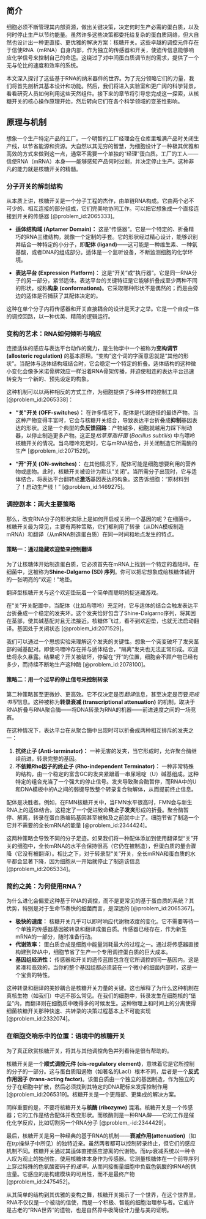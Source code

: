 ## 简介
细胞必须不断管理其内部资源，做出关键决策，决定何时生产必需的蛋白质，以及何时停止生产以节约能量。虽然许多这些决策都委托给复杂的蛋白质网络，但大自然也设计出一种更直接、更优雅的解决方案：核糖开关。这些卓越的调控元件存在于信使RNA（mRNA）自身内部，作为独立的传感器和开关，使遗传信息能够响应化学信号来控制自己的命运。这绕过了对中间蛋白质调节剂的需求，提供了一个无与伦比的速度和效率的系统。

本文深入探讨了这些基于RNA的纳米器件的世界。为了充分领略它们的力量，我们将首先剖析其基本设计和功能。然后，我们将进入实验室和更广阔的科学背景，看看研究人员如何利用这些天然组件。接下来的章节将引导您完成这一探索，从核糖开关的核心操作原理开始，然后转向它们在各个科学领域的变革性影响。

## 原理与机制

想象一个生产特定产品的工厂。一个明智的工厂经理会在仓库里堆满产品时关闭生产线，以节省能源和资源。大自然以其无穷的智慧，为细胞设计了一种极其优雅和高效的方式来做到这一点，通常不需要一个单独的“经理”蛋白质。工厂的工人——信使RNA（mRNA）本身——能够感知产品何时过剩，并决定停止生产。这种非凡的能力就是核糖开关的精髓。

### 分子开关的解剖结构

从本质上讲，核糖开关是一个分子工程的杰作，由单链RNA构成。它由两个必不可少的、相互连接的部分组成，它们完美地协同工作。可以把它想象成一个直接连接到开关的传感器 [@problem_id:2065333]。

- **适体结构域 (Aptamer Domain)：** 这是“传感器”。它是一个特定的、折叠精巧的RNA三维结构，就像一个定制的手套。它的形状经过精心设计，能够识别并结合一种特定的小分子，即**配体 (ligand)**——这可能是一种维生素、一种氨基酸，或者DNA的组成部分。适体是一个监听设备，不断监测细胞的化学环境。

- **表达平台 (Expression Platform)：** 这是“开关”或“执行器”。它是同一RNA分子的另一部分，紧邻适体。表达平台的关键特征是它能够折叠成至少两种不同的形状，或称**构象 (conformations)**。它采取哪种形状不是偶然的；而是由旁边的适体是否捕获了其配体决定的。

这种在单个分子内将传感器和开关直接耦合的设计是天才之举。它是一个自成一体的调控回路，以一种优美、精简的逻辑运行。

### 变构的艺术：RNA如何倾听与响应

连接适体的感应与表达平台动作的魔力，是生物学中一个被称为**变构调节 (allosteric regulation)** 的基本原理。“变构”这个词的字面意思就是“其他的形状”。当配体与适体结构域结合时，它会稳定一个特定的折叠。适体结构的这种微小变化会像多米诺骨牌效应一样沿着RNA骨架传播，并迫使相连的表达平台迅速转变为一个新的、预先设定的构象。

这种机制可以以两种相反的方式工作，为细胞提供了多种多样的控制工具 [@problem_id:2065338]：

- **“关”开关 (OFF-switches)：** 在许多情况下，配体是代谢途径的最终产物。当这种产物变得丰富时，它会与核糖开关结合，导致表达平台折叠成**抑制**基因表达的形状。这是一个典型的**负反馈回路**：产物越多，细胞就越用力踩下制动器，以停止制造更多产物。这正是*枯草芽孢杆菌* (*Bacillus subtilis*) 中鸟嘌呤核糖开关的情况。当鸟嘌呤充足时，它与mRNA结合，并关闭制造它所需酶的生产 [@problem_id:2071529]。

- **“开”开关 (ON-switches)：** 在其他情况下，配体可能是细胞想要利用的营养物或底物。此时，核糖开关被设计为默认“关闭”。当所需分子出现时，它与适体结合，将表达平台翻转成**激活**基因表达的构象。这告诉细胞：“原材料到了！启动生产线！” [@problem_id:1469275]。

### 调控剧本：两大主要策略

那么，改变RNA分子的形状实际上是如何开启或关闭一个基因的呢？在细菌中，核糖开关最为常见，主要有两种策略，它们都利用了转录（从DNA模板制造mRNA）和翻译（从mRNA制造蛋白质）在同一时间和地点发生的特点。

#### 策略一：通过隐藏欢迎垫来控制翻译

为了让核糖体开始制造蛋白质，它必须首先在mRNA上找到一个特定的着陆坪。在细菌中，这被称为**Shine-Dalgarno (SD) 序列**。你可以把它想象成给核糖体铺开的一张明亮的“欢迎！”地垫。

翻译型核糖开关与这个欢迎垫玩着一个简单而聪明的捉迷藏游戏。

在“关”开关配置中，当配体（比如鸟嘌呤）充足时，它与适体的结合会触发表达平台折叠成一个稳定的发夹环。这个发夹恰好包含了Shine-Dalgarno序列，将其困在茎部，使其碱基配对且无法接近。核糖体飞过，看不到欢迎垫，也就无法启动翻译。基因处于关闭状态 [@problem_id:2071529]。

我们可以通过一个思想实验来理解这个发夹的关键性。想象一个突变破坏了发夹茎部的碱基配对。即使鸟嘌呤存在并与适体结合，“隔离”发夹也无法正常形成。欢迎垫将永久暴露。结果呢？开关被破坏，停留在“开”的位置，细胞会不顾产物已经有多少，而持续不断地生产这种酶 [@problem_id:2078100]。

#### 策略二：用一个过早的停止信号来控制转录

第二种策略甚至更微妙、更高效。它不仅决定是否*翻译*信息，甚至决定是否要*完成书写*信息。这种被称为**转录衰减 (transcriptional attenuation)** 的机制，取决于RNA折叠与RNA聚合酶——将DNA转录为RNA的机器——前进速度之间的一场竞赛。

在这种情况下，表达平台在从聚合酶中出现时可以折叠成两种相互排斥的发夹之一：

1.  **抗终止子 (Anti-terminator)：** 一种无害的发夹，当它形成时，允许聚合酶继续前进，转录完整的基因。
2.  **不依赖Rho因子的终止子 (Rho-independent Terminator)：** 一种非常特殊的结构，由一个稳定的富含GC的发夹紧跟着一串尿嘧啶（U）碱基组成。这种特定的组合充当了一个强大的停止信号。发夹导致聚合酶暂停，而RNA中的U和DNA模板中的A之间的弱键导致整个转录复合物解体，从而提前终止信息。

配体是决胜者。例如，在FMN核糖开关中，当FMN水平很高时，FMN会与新生RNA上的适体结合。这稳定了一个促进致命**终止子发夹**形成的折叠。聚合酶暂停、解离，转录在蛋白质编码基因甚至被触及之前就中止了。细胞节省了制造一个它并不需要的全长mRNA的能量 [@problem_id:2344424]。

这两种策略会导致不同的分子足迹。如果我们将一种配体添加到使用翻译型“关”开关的细胞中，全长mRNA的水平会保持很高（它仍在被制造），但蛋白质的量会骤降（它没有被翻译）。相比之下，对于转录型“关”开关，全长mRNA和蛋白质的水平都会显著下降，因为细胞从一开始就停止了制造该信息 [@problem_id:2065334]。

### 简约之美：为何使用RNA？

为什么进化会偏爱这种基于RNA的调控，而不是更常见的基于蛋白质的系统？其优势，特别是对于生命节奏快的细菌而言，是深远的 [@problem_id:2065367]。

- **极快的速度：** 核糖开关几乎可以即时响应代谢物浓度的变化。它不需要等待一个单独的传感器基因被转录和翻译成蛋白质。传感器已经存在，作为新生mRNA的一部分，随时准备行动。
- **代谢效率：** 蛋白质合成是细胞中能量消耗最大的过程之一。通过将传感器直接构建到RNA中，细胞节省了生产一个专用调控蛋白质的巨大成本。
- **基因组经济性：** 传感器和开关的遗传蓝图包含在它所调控的同一基因内。这是紧凑和高效的，当你的整个基因组都必须装在一个微小的细菌内部时，这是一个宝贵的特性。

这种转录和翻译的美妙耦合是核糖开关力量的关键。这也解释了为什么这种机制在真核生物（如我们）中远不那么常见。在我们的细胞中，转录发生在细胞核的“堡垒”内，而翻译则在细胞质中晚得多的时候发生。这种物理上和时间上的分离使得细菌核糖开关那种快速、共转录的决策过程基本上不可能实现 [@problem_id:2332074]。

### 在细胞交响乐中的位置：语境中的核糖开关

为了真正欣赏核糖开关，将其与其他调控角色并列看待是很有帮助的。

核糖开关是一个**顺式调控元件 (cis-regulatory element)**，意味着它是它所控制的分子的一部分。这与蛋白质阻遏物（如著名的LacI）根本不同，后者是一个**反式作用因子 (trans-acting factor)**。该蛋白质由一个独立的基因制造，作为独立的分子在细胞中扩散，然后必须找到其特定的DNA靶标来发挥控制作用 [@problem_id:2065319]。核糖开关是一个更局部、更集成的解决方案。

同样重要的是，不要将核糖开关与**核酶 (ribozyme)** 混淆。核糖开关是一个传感器；它的工作是结合配体并改变形状。而核酶则是一种RNA*酶*——它的工作是催化化学反应，比如切割另一个RNA分子 [@problem_-id:2344429]。

最后，核糖开关是另一种经典的基于RNA的机制——**衰减作用(attenuation)**（如在*trp*操纵子中所见）的独特近亲。虽然两者都可以控制转录终止，但它们的感应机制不同。核糖开关通过其适体直接感应游离的代谢物。而*trp*衰减系统以一种令人叹为观止的独创性，使用核糖体本身作为传感器。它测量核糖体在一个前导序列上穿过特殊的色氨酸密码子的*速率*，从而间接衡量细胞中负载色氨酸的tRNA的供应量。它感应的是构建模块的可用性，而不是最终产物 [@problem_id:2475452]。

从其简单的结构到其优雅的变构之舞，核糖开关揭示了一个世界，在这个世界里，RNA不仅仅是一个被动的信使，而是一个积极、智能的细胞治理参与者。它或许是古老的“RNA世界”的遗物，也是自然界中极简设计力量与美的证明。

